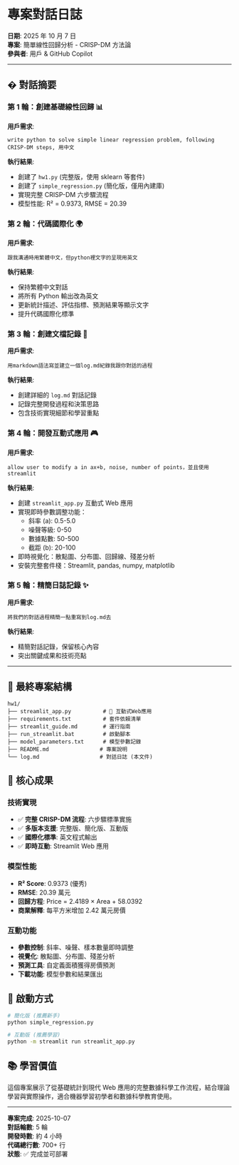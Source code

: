 # 專案對話日誌

**日期**: 2025 年 10 月 7 日  
**專案**: 簡單線性回歸分析 - CRISP-DM 方法論  
**參與者**: 用戶 & GitHub Copilot

---

## �️ 對話摘要

### 第 1 輪：創建基礎線性回歸 📊

**用戶需求**:

```
write python to solve simple linear regression problem, following CRISP-DM steps, 用中文
```

**執行結果**:

- 創建了 `hw1.py` (完整版，使用 sklearn 等套件)
- 創建了 `simple_regression.py` (簡化版，僅用內建庫)
- 實現完整 CRISP-DM 六步驟流程
- 模型性能: R² = 0.9373, RMSE = 20.39

### 第 2 輪：代碼國際化 🌍

**用戶需求**:

```
跟我溝通時用繁體中文，但python裡文字的呈現用英文
```

**執行結果**:

- 保持繁體中文對話
- 將所有 Python 輸出改為英文
- 更新統計描述、評估指標、預測結果等顯示文字
- 提升代碼國際化標準

### 第 3 輪：創建文檔記錄 📝

**用戶需求**:

```
用markdown語法寫並建立一個log.md紀錄我跟你對話的過程
```

**執行結果**:

- 創建詳細的 `log.md` 對話記錄
- 記錄完整開發過程和決策思路
- 包含技術實現細節和學習重點

### 第 4 輪：開發互動式應用 🎮

**用戶需求**:

```
allow user to modify a in ax+b, noise, number of points，並且使用streamlit
```

**執行結果**:

- 創建 `streamlit_app.py` 互動式 Web 應用
- 實現即時參數調整功能：
  - 斜率 (a): 0.5-5.0
  - 噪聲等級: 0-50
  - 數據點數: 50-500
  - 截距 (b): 20-100
- 即時視覺化：散點圖、分布圖、回歸線、殘差分析
- 安裝完整套件棧：Streamlit, pandas, numpy, matplotlib

### 第 5 輪：精簡日誌記錄 ✨

**用戶需求**:

```
將我們的對話過程精簡一點重寫到log.md去
```

**執行結果**:

- 精簡對話記錄，保留核心內容
- 突出關鍵成果和技術亮點

---

## 📂 最終專案結構

```
hw1/
├── streamlit_app.py          # 🌟 互動式Web應用
├── requirements.txt          # 套件依賴清單
├── streamlit_guide.md        # 運行指南
├── run_streamlit.bat         # 啟動腳本
├── model_parameters.txt      # 模型參數記錄
├── README.md                # 專案說明
└── log.md                   # 對話日誌 (本文件)
```

## 🎯 核心成果

### 技術實現

- ✅ **完整 CRISP-DM 流程**: 六步驟標準實施
- ✅ **多版本支援**: 完整版、簡化版、互動版
- ✅ **國際化標準**: 英文程式輸出
- ✅ **即時互動**: Streamlit Web 應用

### 模型性能

- **R² Score**: 0.9373 (優秀)
- **RMSE**: 20.39 萬元
- **回歸方程**: Price = 2.4189 × Area + 58.0392
- **商業解釋**: 每平方米增加 2.42 萬元房價

### 互動功能

- **參數控制**: 斜率、噪聲、樣本數量即時調整
- **視覺化**: 散點圖、分布圖、殘差分析
- **預測工具**: 自定義面積獲得房價預測
- **下載功能**: 模型參數和結果匯出

## 🚀 啟動方式

```bash
# 簡化版 (推薦新手)
python simple_regression.py

# 互動版 (推薦學習)
python -m streamlit run streamlit_app.py
```

## 📚 學習價值

這個專案展示了從基礎統計到現代 Web 應用的完整數據科學工作流程，結合理論學習與實際操作，適合機器學習初學者和數據科學教育使用。

---

**專案完成**: 2025-10-07  
**對話輪數**: 5 輪  
**開發時數**: 約 4 小時  
**代碼總行數**: 700+ 行  
**狀態**: ✅ 完成並可部署
